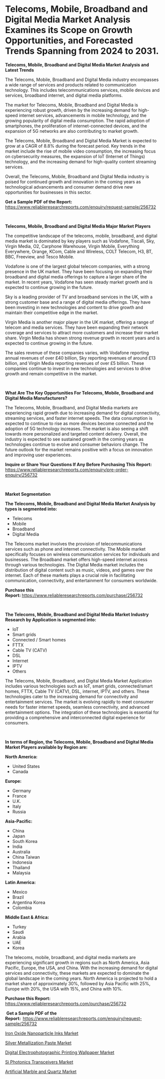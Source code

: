 <p><h1>Telecoms, Mobile, Broadband and Digital Media Market Analysis Examines its Scope on Growth Opportunities, and Forecasted Trends Spanning from 2024 to 2031.</h1></p><p><strong>Telecoms, Mobile, Broadband and Digital Media Market Analysis and Latest Trends</strong></p>
<p><p>The Telecoms, Mobile, Broadband and Digital Media industry encompasses a wide range of services and products related to communication technology. This includes telecommunications services, mobile devices and services, broadband internet, and digital media platforms. </p><p>The market for Telecoms, Mobile, Broadband and Digital Media is experiencing robust growth, driven by the increasing demand for high-speed internet services, advancements in mobile technology, and the growing popularity of digital media consumption. The rapid adoption of smartphones, the proliferation of internet-connected devices, and the expansion of 5G networks are also contributing to market growth.</p><p>The Telecoms, Mobile, Broadband and Digital Media Market is expected to grow at a CAGR of 8.8% during the forecast period. Key trends in the market include the rise of mobile video consumption, the increasing focus on cybersecurity measures, the expansion of IoT (Internet of Things) technology, and the increasing demand for high-quality content streaming services.</p><p>Overall, the Telecoms, Mobile, Broadband and Digital Media industry is poised for continued growth and innovation in the coming years as technological advancements and consumer demand drive new opportunities for businesses in this sector.</p></p>
<p><strong>Get a Sample PDF of the Report:&nbsp;</strong> <a href="https://www.reliableresearchreports.com/enquiry/request-sample/256732">https://www.reliableresearchreports.com/enquiry/request-sample/256732</a></p>
<p>&nbsp;</p>
<p><strong>Telecoms, Mobile, Broadband and Digital Media Major Market Players</strong></p>
<p><p>The competitive landscape of the telecoms, mobile, broadband, and digital media market is dominated by key players such as Vodafone, Tiscali, Sky, Virgin Media, O2, Carphone Warehouse, Virgin Mobile, Everything Everywhere, Orange, KCom, Cable and Wireless, COLT Telecom, H3, BT, BBC, Freeview, and Tesco Mobile.</p><p>Vodafone is one of the largest global telecom companies, with a strong presence in the UK market. They have been focusing on expanding their broadband and digital media offerings to capture a larger share of the market. In recent years, Vodafone has seen steady market growth and is expected to continue growing in the future.</p><p>Sky is a leading provider of TV and broadband services in the UK, with a strong customer base and a range of digital media offerings. They have been investing in new technologies and content to drive growth and maintain their competitive edge in the market.</p><p>Virgin Media is another major player in the UK market, offering a range of telecom and media services. They have been expanding their network coverage and services to attract more customers and increase their market share. Virgin Media has shown strong revenue growth in recent years and is expected to continue growing in the future.</p><p>The sales revenue of these companies varies, with Vodafone reporting annual revenues of over £40 billion, Sky reporting revenues of around £13 billion, and Virgin Media reporting revenues of over £5 billion. These companies continue to invest in new technologies and services to drive growth and remain competitive in the market.</p></p>
<p>&nbsp;</p>
<p><strong>What Are The Key Opportunities For Telecoms, Mobile, Broadband and Digital Media Manufacturers?</strong></p>
<p><p>The Telecoms, Mobile, Broadband, and Digital Media markets are experiencing rapid growth due to increasing demand for digital connectivity, streaming services, and faster internet speeds. The data consumption is expected to continue to rise as more devices become connected and the adoption of 5G technology increases. The market is also seeing a shift towards more personalized and targeted content delivery. Overall, the industry is expected to see sustained growth in the coming years as technologies continue to evolve and consumer behaviors change. The future outlook for the market remains positive with a focus on innovation and improving user experiences.</p></p>
<p><strong>Inquire or Share Your Questions If Any Before Purchasing This Report:</strong> <a href="https://www.reliableresearchreports.com/enquiry/pre-order-enquiry/256732">https://www.reliableresearchreports.com/enquiry/pre-order-enquiry/256732</a></p>
<p>&nbsp;</p>
<p><strong>Market Segmentation</strong></p>
<p><strong>The Telecoms, Mobile, Broadband and Digital Media Market Analysis by types is segmented into:</strong></p>
<p><ul><li>Telecoms</li><li>Mobile</li><li>Broadband</li><li>Digital Media</li></ul></p>
<p><p>The Telecoms market involves the provision of telecommunications services such as phone and internet connectivity. The Mobile market specifically focuses on wireless communication services for individuals and businesses. The Broadband market offers high-speed internet access through various technologies. The Digital Media market includes the distribution of digital content such as music, videos, and games over the internet. Each of these markets plays a crucial role in facilitating communication, connectivity, and entertainment for consumers worldwide.</p></p>
<p><strong>Purchase this Report:&nbsp;</strong><a href="https://www.reliableresearchreports.com/purchase/256732">https://www.reliableresearchreports.com/purchase/256732</a></p>
<p>&nbsp;</p>
<p><strong>The Telecoms, Mobile, Broadband and Digital Media Market Industry Research by Application is segmented into:</strong></p>
<p><ul><li>IoT</li><li>Smart grids</li><li>Connected / Smart homes</li><li>FTTX</li><li>Cable TV (CATV)</li><li>DSL</li><li>Internet</li><li>IPTV</li><li>Others</li></ul></p>
<p><p>The Telecoms, Mobile, Broadband, and Digital Media Market Application includes various technologies such as IoT, smart grids, connected/smart homes, FTTX, Cable TV (CATV), DSL, internet, IPTV, and others. These technologies cater to the increasing demand for connectivity and entertainment services. The market is evolving rapidly to meet consumer needs for faster internet speeds, seamless connectivity, and advanced entertainment options. The integration of these technologies is essential for providing a comprehensive and interconnected digital experience for consumers.</p></p>
<p>&nbsp;</p>
<p><strong>In terms of Region, the Telecoms, Mobile, Broadband and Digital Media Market Players available by Region are:</strong></p>
<p>
    <p> <strong> North America: </strong>
        <ul>
            <li>United States</li>
            <li>Canada</li>
        </ul>
        </p> 
    <p> <strong> Europe: </strong>
        <ul>
            <li>Germany</li>
            <li>France</li>
            <li>U.K.</li>
            <li>Italy</li>
            <li>Russia</li>
        </ul>
        </p> 
    <p> <strong> Asia-Pacific: </strong>
        <ul>
            <li>China</li>
            <li>Japan</li>
            <li>South Korea</li>
            <li>India</li>
            <li>Australia</li>
            <li>China Taiwan</li>
            <li>Indonesia</li>
            <li>Thailand</li>
            <li>Malaysia</li>
        </ul>
        </p> 
    <p> <strong> Latin America: </strong>
        <ul>
            <li>Mexico</li>
            <li>Brazil</li>
            <li>Argentina Korea</li>
            <li>Colombia</li>
        </ul>
        </p> 
    <p> <strong> Middle East & Africa: </strong>
        <ul>
            <li>Turkey</li>
            <li>Saudi</li>
            <li>Arabia</li>
            <li>UAE</li>
            <li>Korea</li>
        </ul>
    </p>
    </p>
<p><p>The telecoms, mobile, broadband, and digital media markets are experiencing significant growth in regions such as North America, Asia Pacific, Europe, the USA, and China. With the increasing demand for digital services and connectivity, these markets are expected to dominate the global landscape in the coming years. North America is projected to hold a market share of approximately 30%, followed by Asia Pacific with 25%, Europe with 20%, the USA with 15%, and China with 10%.</p></p>
<p><strong>Purchase this Report: </strong><a href="https://www.reliableresearchreports.com/purchase/256732">https://www.reliableresearchreports.com/purchase/256732</a></p>
<p>&nbsp;<strong>Get a Sample PDF of the Report:&nbsp;&nbsp;</strong><a href="https://www.reliableresearchreports.com/enquiry/request-sample/256732">https://www.reliableresearchreports.com/enquiry/request-sample/256732</a></p>
<p><strong></strong></p>
<p><p><a href="https://scarlet-rocket-c63.notion.site/Iron-Oxide-Nanoparticle-Inks-Market-Size-Growing-and-Forecasted-for-period-from-2024-2031-and-prov-5823e5f6199f474b9955302d49506e45">Iron Oxide Nanoparticle Inks Market</a></p><p><a href="https://fearless-okapi-6c8.notion.site/Silver-Metallization-Paste-Market-Research-Report-The-Key-To-Successful-Business-Strategy-Forecaste-975366b38e6e433e9bb22f6ba878b8a0">Silver Metallization Paste Market</a></p><p><a href="https://view.publitas.com/reportprime-1/digital-electrophotographic-printing-wallpaper-market-size-growing-and-forecasted-for-period-from-2024-2031-and-provides-complete-market-analysis-of-this-market/">Digital Electrophotographic Printing Wallpaper Market</a></p><p><a href="https://view.publitas.com/reportprime-1/si-photonics-transceivers-market-size-market-trends-and-growth-outlook-forecasted-for-period-from-2024-to-2031/">Si Photonics Transceivers Market</a></p><p><a href="https://zircon-bluebell-299.notion.site/Artificial-Marble-and-Quartz-Market-Insights-Market-Players-and-Forecast-Till-2031-e0942b0ccef54b64acc6f19fbd6ad543">Artificial Marble and Quartz Market</a></p></p>